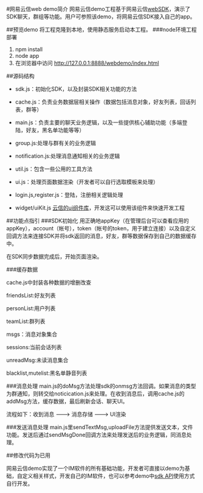 #网易云信web demo简介
网易云信demo工程基于网易云信[webSDK](http://dev.netease.im/docs/index.php?t=web&md=web)，演示了SDK聊天，群组等功能。用户可参照该demo，将网易云信SDK接入自己的app。

##预览demo
将工程克隆到本地，使用静态服务启动本工程。
###node环境工程部署
1. npm install 
2. node app
3. 在浏览器中访问 http://127.0.0.1:8888/webdemo/index.html

##源码结构
* sdk.js：初始化SDK，以及封装SDK相关功能的方法

* cache.js：负责业务数据层相关操作（数据包括消息对象，好友列表，回话列表，群等）

* main.js：负责主要的聊天业务逻辑，以及一些提供核心辅助功能（多端登陆，好友，黑名单功能等等）

* group.js:处理与群有关的业务逻辑

* notification.js:处理消息通知相关的业务逻辑

* util.js：包含一些公用的工具方法

* ui.js：处理页面数据渲染（开发者可以自行选取模板来处理）

* login.js,register.js：登陆，注册相关逻辑处理
* widget/uiKit.js [云信的ui组件库](https://github.com/netease-im/NIM_Web_UIKit)，开发这可以使用该组件来快速开发工程

##功能点指引
###SDK初始化
用正确地appKey（在管理后台可以查看应用的appKey），account（帐号），token（帐号的token，用于建立连接）以及自定义回调方法来连接SDK并将sdk返回的消息，好友，群等数据保存到自己的数据缓存中。

在SDK同步数据完成后，开始页面渲染。

###缓存数据

cache.js中封装各种数据的增删改查


friendsList:好友列表

personList:用户列表

teamList:群列表

msgs：消息对象集合

sessions:当前会话列表

unreadMsg:未读消息集合

blacklist,mutelist:黑名单静音列表




###消息处理
main.js的doMsg方法处理sdk的onmsg方法回调。如果消息的类型为群通知，则转交给noticication.js来处理。在收到消息后，调用cache.js的addMsg方法，缓存数据，最后刷新会话、聊天UI。

流程如下：收到消息 ---> 消息存储 ---> UI渲染

###发送消息处理
main.js里sendTextMsg,uploadFile方法提供发送文本，文件功能。发送后通过sendMsgDone回调方法来处理发送后的业务逻辑，同消息处理。





##修改代码为已用

网易云信demo实现了一个IM软件的所有基础功能，开发者可直接以demo为基础，自定义相关样式，开发自己的IM软件，也可以参考demo中[sdk API](http://dev.netease.im/doc/web/index.html)使用方式自行开发。

